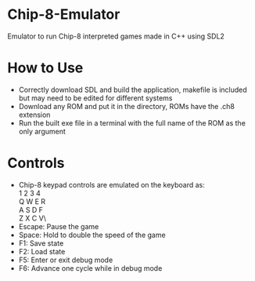# Chip-8-Emulator
Emulator to run Chip-8 interpreted games made in C++ using SDL2

# How to Use
* Correctly download SDL and build the application, makefile is included but may need to be edited for different systems
* Download any ROM and put it in the directory, ROMs have the .ch8 extension
* Run the built exe file in a terminal with the full name of the ROM as the only argument

# Controls
* Chip-8 keypad controls are emulated on the keyboard as:\
1 2 3 4\
Q W E R\
A S D F\
Z X C V\
* Escape: Pause the game
* Space: Hold to double the speed of the game
* F1: Save state
* F2: Load state
* F5: Enter or exit debug mode
* F6: Advance one cycle while in debug mode
